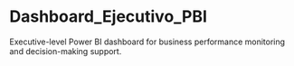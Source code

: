 # Dashboard_Ejecutivo_PBI
Executive-level Power BI dashboard for business performance monitoring and decision-making support.
